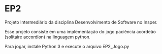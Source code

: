 # EP2
Projeto Intermediário da disciplina Desenvolvimento de Software no Insper.

Esse projeto consiste em uma implementação do jogo paciência acordeão (solitaire accordion) na linguagem python.

Para jogar, instale Python 3 e execute o arquivo EP2_Jogo.py
